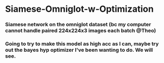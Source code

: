 # Siamese-Omniglot-w-Optimization
### Siamese network on the omniglot dataset (bc my computer cannot handle paired 224x224x3 images each batch @Theo)
### Going to try to make this model as high acc as I can, maybe try out the bayes hyp optimizer I've been wanting to do. We will see.
